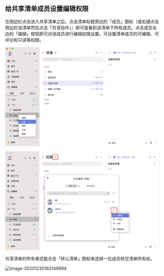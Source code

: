 ## 给共享清单成员设置编辑权限



在侧边栏点击进入共享清单之后，点击清单标题旁边的「成员」图标（或右键点击侧边栏该清单然后点击「共享协作」）即可查看到该清单下所有成员。点击成员右边的「编辑」按钮即可对该成员进行编辑权限设置。可设置清单成员的可编辑、可评论和只读等权限。

![images35](../../images/mac/71.png)

![images35](../../images/mac/72.png)

共享清单的所有者还能点击「转让清单」图标来选择一位成员转交清单所有权。

![image-20201230163149694](/Users/aechchow/Documents/GitHub/guide-dd/images/mac/73.png)